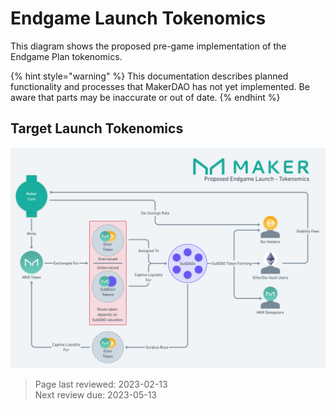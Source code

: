 # Endgame Launch Tokenomics

This diagram shows the proposed pre-game implementation of the Endgame Plan tokenomics. 

{% hint style="warning" %}
This documentation describes planned functionality and processes that MakerDAO has not yet implemented. Be aware that parts may be inaccurate or out of date.
{% endhint %}

## Target Launch Tokenomics

![Endgame Launch Target Tokenomics](../assets/images/earlygame-tokenomics.png)

>Page last reviewed: 2023-02-13    
>Next review due: 2023-05-13   